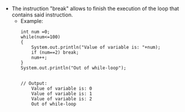 - The instruction "break" allows to finish the execution of the loop that contains said instruction.
    - Example:
        ```   
        int num =0;
        while(num<=100)
        {
            System.out.println("Value of variable is: "+num);
            if (num==2) break;
            num++;
        }
        System.out.println("Out of while-loop");


        // Output:
            Value of variable is: 0
            Value of variable is: 1
            Value of variable is: 2
            Out of while-loop
        ```    